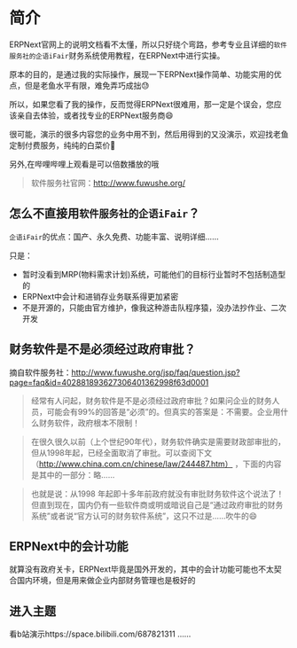 # 简介
ERPNext官网上的说明文档看不太懂，所以只好绕个弯路，参考专业且详细的`软件服务社的企语iFair`财务系统使用教程，在ERPNext中进行实操。

原本的目的，是通过我的实际操作，展现一下ERPNext操作简单、功能实用的优点，但是老鱼水平有限，难免弄巧成拙😓

所以，如果您看了我的操作，反而觉得ERPNext很难用，那一定是个误会，您应该亲自去体验，或者找专业的ERPNext服务商😄

很可能，演示的很多内容您的业务中用不到，然后用得到的又没演示，欢迎找老鱼定制付费服务，纯纯的白菜价🥬

另外,在哔哩哔哩上观看是可以倍数播放的哦

>软件服务社官网：http://www.fuwushe.org/

## 怎么不直接用`软件服务社的企语iFair`？
`企语iFair`的优点：国产、永久免费、功能丰富、说明详细……

只是：
+ 暂时没看到MRP(物料需求计划)系统，可能他们的目标行业暂时不包括制造型的
+ ERPNext中会计和进销存业务联系得更加紧密
+ 不是开源的，只能由官方维护，像我这种游击队程序猿，没办法抄作业、二次开发

## 财务软件是不是必须经过政府审批？
摘自软件服务社：http://www.fuwushe.org/jsp/faq/question.jsp?page=faq&id=402881893627306401362998f63d0001
>经常有人问起，财务软件是不是必须经过政府审批？如果问企业的财务人员，可能会有99%的回答是“必须”的。但真实的答案是：不需要。企业用什么财务软件，政府根本不限制！

>在很久很久以前（上个世纪90年代），财务软件确实是需要财政部审批的，但从1998年起，已经全面取消了审批。可以查阅下文（http://www.china.com.cn/chinese/law/244487.htm） ，下面的内容是其中的一部分：略……

>也就是说：从1998 年起即十多年前政府就没有审批财务软件这个说法了！但直到现在，国内仍有一些软件商或明或暗说自己是“通过政府审批的财务系统”或者说“官方认可的财务软件系统”，这只不过是……吹牛的😄

## ERPNext中的会计功能
就算没有政府关卡，ERPNext毕竟是国外开发的，其中的会计功能可能也不太契合国内环境，但是用来做企业内部财务管理也是极好的

## 进入主题
看b站演示https://space.bilibili.com/687821311 ……